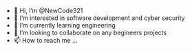 - 👋 Hi, I’m @NewCode321
- 👀 I’m interested in software development and cyber security
- 🌱 I’m currently learning engineering
- 💞️ I’m looking to collaborate on any begineers projects
- 📫 How to reach me ...

<!---
NewCode321/NewCode321 is a ✨ special ✨ repository because its `README.md` (this file) appears on your GitHub profile.
You can click the Preview link to take a look at your changes.
--->
